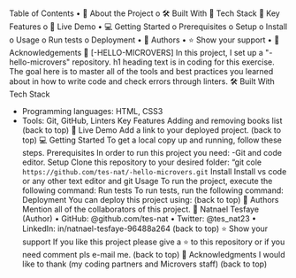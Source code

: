 Table of Contents
•	📖 About the Project
o	🛠 Built With
	Tech Stack
	Key Features
o	🚀 Live Demo
•	💻 Getting Started
o	Prerequisites
o	Setup
o	Install
o	Usage
o	Run tests
o	Deployment
•	👥 Authors
•	⭐️ Show your support
•	🙏 Acknowledgements
📖 [-HELLO-MICROVERS]
In this project, I set up a "-hello-microvers" repository. h1 heading text  is in coding for this exercise. The goal here is to master all of the tools and best practices you learned about in how to write code and check errors through linters.
 🛠 Built With
Tech Stack
- Programming languages:   HTML, CSS3
- Tools:  Git, GitHub, Linters
Key Features
Adding and removing books list
 (back to top)
🚀 Live Demo
Add a link to your deployed project.
 (back to top)
💻 Getting Started
To get a local copy up and running, follow these steps.
Prerequisites
In order to run this project you need:
-Git and code editor.
Setup
Clone this repository to your desired folder:
“git cole `https://github.com/tes-nat/-hello-microvers.git`
Install
Install vs code or any other text editor and git 
Usage
To run the project, execute the following command:
Run tests
To run tests, run the following command:
Deployment
You can deploy this project using:
(back to top)
👥 Authors
Mention all of the collaborators of this project.
👤 Natnael Tesfaye (Author)
•	GitHub: @github.com/tes-nat
•	Twitter: @tes_nat23 
•	LinkedIn: in/natnael-tesfaye-96488a264
 (back to top)
⭐️ Show your support
If you like this project please give a ⭐️ to this repository or if you need comment pls e-mail me.                             (back to top)
🙏 Acknowledgments
I would like to thank (my coding partners and Microvers staff)                        (back to top)

